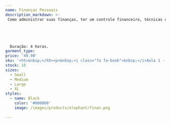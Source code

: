 ```yaml
---
name: Finanças Pessoais
description_markdown: >-
 Como administrar suas finanças, ter um controle financeiro, técnicas de economias e investimentos, gerenciar dívidas, exemplos de planilhas para controlar suas contas, entre outros assuntos.





  Duração: 4 horas.
garment_type:
price: '49.90'
sku: '<h5>&nbsp;</h5><p>&nbsp;<i class="fa fa-book">&nbsp;</i>Aula 1 - Objetivo das Finanças Pessoais</p><p>&nbsp;<i class="fa fa-book">&nbsp;</i>Aula 2 - Dicas para o seu Perfil</p><p>&nbsp;<i class="fa fa-book">&nbsp;</i>Aula 3 - Importância do Controle Financeiro</p><p>&nbsp;<i class="fa fa-book">&nbsp;</i>Aula 4 - Registrar as Despesas</p><p>&nbsp;<i class="fa fa-book">&nbsp;</i>Aula 5 - Montando uma Planilha de Gastos</p><p>&nbsp;<i class="fa fa-book">&nbsp;</i>Aula 6 - Tipos de Dívidas</p><p>&nbsp;<i class="fa fa-book">&nbsp;</i>Aula 7 - Perdendo o Medo de Investir</p><p>&nbsp;<i class="fa fa-book">&nbsp;</i>Aula 8 - Planilha para Controle Financeiro</p>'
stock: 10
sizes:
  - Small
  - Medium
  - Large
  - XL
styles:
  - name: Black
    color: '#000000'
    image: /images/products/elephant/finan.png
  
---
```

